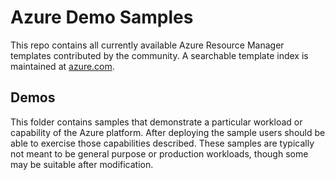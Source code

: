 # Azure Demo Samples

This repo contains all currently available Azure Resource Manager templates contributed by the community. A searchable template index is maintained at [azure.com](https://azure.microsoft.com/en-us/documentation/templates/).

## Demos

This folder contains samples that demonstrate a particular workload or capability of the Azure platform.  After deploying the sample users should be able to exercise those capabilities described.  These samples are typically not meant to be general purpose or production workloads, though some may be suitable after modification.
